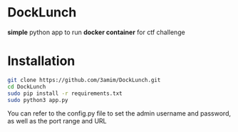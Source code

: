 # DockLunch

**simple** python app to run **docker container** for ctf challenge

# Installation
```bash
git clone https://github.com/3amim/DockLunch.git
cd DockLunch
sudo pip install -r requirements.txt
sudo python3 app.py
```
You can refer to the config.py file to set the admin username and password, as well as the port range and URL
